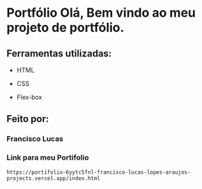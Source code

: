 # Portfólio Olá, Bem vindo ao meu projeto de portfólio.
## Ferramentas utilizadas:

* HTML

* CSS

* Flex-box

## Feito por:

### Francisco Lucas 

### Link para meu Portifolio

```
https://portifolio-6yytc5fnl-francisco-lucas-lopes-araujos-projects.vercel.app/index.html

